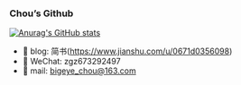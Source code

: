 ### Chou’s Github

[![Anurag's GitHub stats](https://github-readme-stats.vercel.app/api?username=BigEyeChou)](https://github.com/bigeyechou/github-readme-stats)

- 📖 blog: 简书(https://www.jianshu.com/u/0671d0356098)
- 💬 WeChat: zgz673292497
- 📮 mail: bigeye_chou@163.com
